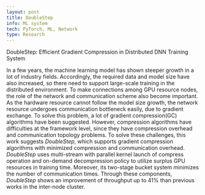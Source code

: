 ```yaml
---
layout: post
title: DoubleStep
info: ML system
tech: PyTorch, ML, Network
type: Research
---
```


DoubleStep: Efficient Gradient Compression in Distributed DNN Training System

In a few years, the machine learning model has shown steeper growth in a lot of industry fields. Accordingly, the required data and model size have also increased, so there need to support large-scale training in the distributed environment. To make connections among GPU resource nodes, the role of the network and communication scheme also become important. As the hardware resource cannot follow the model size growth, the network resource undergoes communication bottleneck easily, due to gradient exchange. To solve this problem, a lot of gradient compression(GC) algorithms have been suggested. However, compression algorithms have difficulties at the framework level, since they have compression overhead and communication topology problems. To solve these challenges, this work suggests $DoubleStep$, which supports gradient compression algorithms with minimized compression and communication overhead. $DoubleStep$ uses multi-stream with parallel kernel launch of compress operation and on-demand decompression policy to utilize surplus GPU resources in training time. Moreover, its two-stage bucket system minimizes the number of communication times. Through these components, $DoubleStep$ shows an improvement of throughput up to 41\% than previous works in the inter-node cluster.
